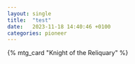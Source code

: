 ```yaml
---
layout: single
title:  "test"
date:   2023-11-18 14:40:46 +0100
categories: pioneer
---
```



{% mtg_card "Knight of the Reliquary" %}
